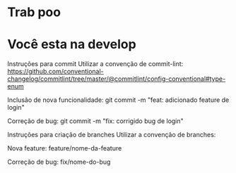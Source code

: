 # Trab poo
# Você esta na develop
Instruções para commit Utilizar a convenção de commit-lint: https://github.com/conventional-changelog/commitlint/tree/master/@commitlint/config-conventional#type-enum

Inclusão de nova funcionalidade: git commit -m "feat: adicionado feature de login"

Correção de bug: git commit -m "fix: corrigido bug de login"

Instruções para criação de branches Utilizar a convenção de branches:

Nova feature: feature/nome-da-feature

Correção de bug: fix/nome-do-bug
